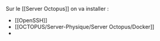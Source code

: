 
Sur le [[Server Octopus]] on va installer :
- [[OpenSSH]]
- [[OCTOPUS/Server-Physique/Server Octopus/Docker]]
- 